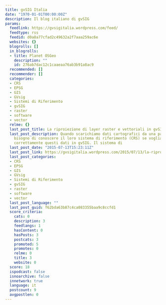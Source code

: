```yaml
---
title: gvSIG Italia
date: "1970-01-01T00:00:00Z"
description: Il blog italiano di gvSIG
params:
  feedlink: https://gvsigitalia.wordpress.com/feed/
  feedtype: rss
  feedid: d0a8a77cfad2c49632a2f7aaa259ac6e
  websites: {}
  blogrolls: []
  in_blogrolls:
  - title: Planet OSGeo
    description: ""
    id: 276ab7dac12c1caaeaa76ab3b91a8ac9
  recommended: []
  recommender: []
  categories:
  - CRS
  - EPSG
  - GIS
  - GVsig
  - Sistemi di Riferimento
  - gvSIG
  - raster
  - software
  - vector
  relme: {}
  last_post_title: La riproiezione di layer raster e vettoriali in gvSIG 2.x
  last_post_description: Quando scarichiamo dati cartografici da una pagina web, abbiamo
    bisogno di conoscere il loro sistema di riferimento (CRS) se vogliamo caricare
    correttamente questi dati in gvSIG. Il sistema di
  last_post_date: "2015-07-13T15:23:11Z"
  last_post_link: https://gvsigitalia.wordpress.com/2015/07/13/la-riproiezione-di-layer-raster-e-vettoriali-in-gvsig-2-x/
  last_post_categories:
  - CRS
  - EPSG
  - GIS
  - GVsig
  - Sistemi di Riferimento
  - gvSIG
  - raster
  - software
  - vector
  last_post_language: ""
  last_post_guid: f62bda63b87c4ca083355baa9c8ccfd1
  score_criteria:
    cats: 0
    description: 3
    feedlangs: 1
    hasContent: 0
    hasPosts: 3
    postcats: 3
    promoted: 5
    promotes: 0
    relme: 0
    title: 3
    website: 0
  score: 18
  ispodcast: false
  isnoarchive: false
  innetwork: true
  language: it
  postcount: 9
  avgpostlen: 0
---
```

